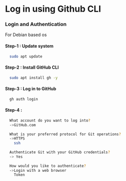 
# Log in using Github CLI




### Login and Authentication

For Debian based os


#### Step-1 : Update system
```bash
  sudo apt update
```

#### Step-2 : Install GitHub CLI
```bash
  sudo apt install gh -y
```
#### Step-3 : Log in to GitHub
```bash
  gh auth login
```

#### Step-4 : 
```bash
  What account do you want to log into? 
  ->GitHub.com
  
  What is your preferred protocol for Git operations? 
  ->HTTPS
    ssh
  
  Authenticate Git with your GitHub credentials? 
  -> Yes
  
  How would you like to authenticate? 
  ->Login with a web browser
    Token
```